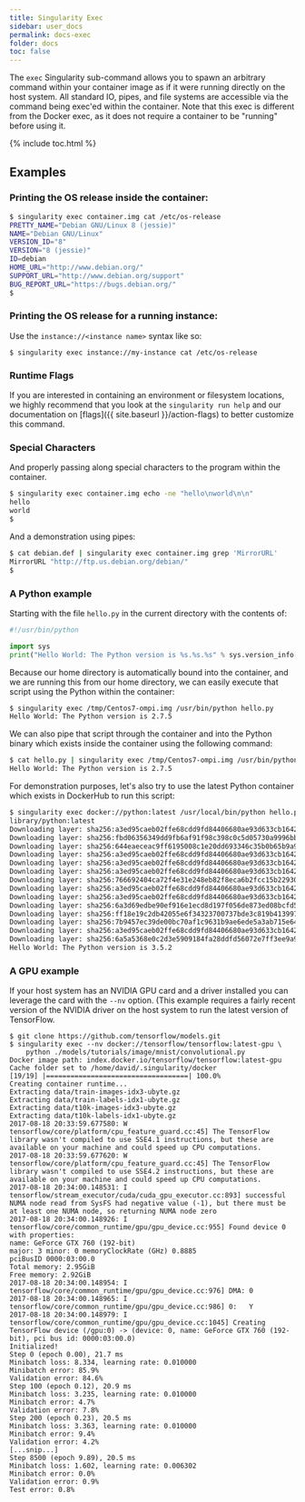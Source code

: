 ```yaml
---
title: Singularity Exec
sidebar: user_docs
permalink: docs-exec
folder: docs
toc: false
---
```


The `exec` Singularity sub-command allows you to spawn an arbitrary command within your container image as if it were running directly on the host system. All standard IO, pipes, and file systems are accessible via the command being exec'ed within the container. Note that this exec is different from the Docker exec, as it does not require a container to be "running" before using it.

{% include toc.html %}

## Examples

### Printing the OS release inside the container:

```bash
$ singularity exec container.img cat /etc/os-release
PRETTY_NAME="Debian GNU/Linux 8 (jessie)"
NAME="Debian GNU/Linux"
VERSION_ID="8"
VERSION="8 (jessie)"
ID=debian
HOME_URL="http://www.debian.org/"
SUPPORT_URL="http://www.debian.org/support"
BUG_REPORT_URL="https://bugs.debian.org/"
$ 
```
### Printing the OS release for a running instance:
Use the `instance://<instance name>` syntax like so:
```
$ singularity exec instance://my-instance cat /etc/os-release
```

### Runtime Flags
If you are interested in containing an environment or filesystem locations, we highly recommend that you look at the `singularity run help` and our documentation on [flags]({{ site.baseurl }}/action-flags) to better customize this command.

### Special Characters
And properly passing along special characters to the program within the container.

```bash
$ singularity exec container.img echo -ne "hello\nworld\n\n"
hello
world
$ 
```

And a demonstration using pipes:

```bash
$ cat debian.def | singularity exec container.img grep 'MirrorURL'
MirrorURL "http://ftp.us.debian.org/debian/"
$ 
```


### A Python example
Starting with the file `hello.py` in the current directory with the contents of:

```python
#!/usr/bin/python

import sys
print("Hello World: The Python version is %s.%s.%s" % sys.version_info[:3])
```

Because our home directory is automatically bound into the container, and we are running this from our home directory, we can easily execute that script using the Python within the container:

```bash
$ singularity exec /tmp/Centos7-ompi.img /usr/bin/python hello.py 
Hello World: The Python version is 2.7.5
```

We can also pipe that script through the container and into the Python binary which exists inside the container using the following command:

```bash
$ cat hello.py | singularity exec /tmp/Centos7-ompi.img /usr/bin/python 
Hello World: The Python version is 2.7.5
```

For demonstration purposes, let's also try to use the latest Python container which exists in DockerHub to run this script:

```bash
$ singularity exec docker://python:latest /usr/local/bin/python hello.py
library/python:latest
Downloading layer: sha256:a3ed95caeb02ffe68cdd9fd84406680ae93d633cb16422d00e8a7c22955b46d4
Downloading layer: sha256:fbd06356349dd9fb6af91f98c398c0c5d05730a9996bbf88ff2f2067d59c70c4
Downloading layer: sha256:644eaeceac9ff6195008c1e20dd693346c35b0b65b9a90b3bcba18ea4bcef071
Downloading layer: sha256:a3ed95caeb02ffe68cdd9fd84406680ae93d633cb16422d00e8a7c22955b46d4
Downloading layer: sha256:a3ed95caeb02ffe68cdd9fd84406680ae93d633cb16422d00e8a7c22955b46d4
Downloading layer: sha256:a3ed95caeb02ffe68cdd9fd84406680ae93d633cb16422d00e8a7c22955b46d4
Downloading layer: sha256:766692404ca72f4e31e248eb82f8eca6b2fcc15b22930ec50e3804cc3efe0aba
Downloading layer: sha256:a3ed95caeb02ffe68cdd9fd84406680ae93d633cb16422d00e8a7c22955b46d4
Downloading layer: sha256:a3ed95caeb02ffe68cdd9fd84406680ae93d633cb16422d00e8a7c22955b46d4
Downloading layer: sha256:6a3d69edbe90ef916e1ecd8d197f056de873ed08bcfd55a1cd0b43588f3dbb9a
Downloading layer: sha256:ff18e19c2db42055e6f34323700737bde3c819b413997cddace2c1b7180d7efd
Downloading layer: sha256:7b9457ec39de00bc70af1c9631b9ae6ede5a3ab715e6492c0a2641868ec1deda
Downloading layer: sha256:a3ed95caeb02ffe68cdd9fd84406680ae93d633cb16422d00e8a7c22955b46d4
Downloading layer: sha256:6a5a5368e0c2d3e5909184fa28ddfd56072e7ff3ee9a945876f7eee5896ef5bb
Hello World: The Python version is 3.5.2
```

### A GPU example
If your host system has an NVIDIA GPU card and a driver installed you can
leverage the card with the `--nv` option.  (This example requires a fairly 
recent version of the NVIDIA driver on the host system to run the latest 
version of TensorFlow.

```
$ git clone https://github.com/tensorflow/models.git
$ singularity exec --nv docker://tensorflow/tensorflow:latest-gpu \
    python ./models/tutorials/image/mnist/convolutional.py
Docker image path: index.docker.io/tensorflow/tensorflow:latest-gpu
Cache folder set to /home/david/.singularity/docker
[19/19] |===================================| 100.0%
Creating container runtime...
Extracting data/train-images-idx3-ubyte.gz
Extracting data/train-labels-idx1-ubyte.gz
Extracting data/t10k-images-idx3-ubyte.gz
Extracting data/t10k-labels-idx1-ubyte.gz
2017-08-18 20:33:59.677580: W tensorflow/core/platform/cpu_feature_guard.cc:45] The TensorFlow library wasn't compiled to use SSE4.1 instructions, but these are available on your machine and could speed up CPU computations.
2017-08-18 20:33:59.677620: W tensorflow/core/platform/cpu_feature_guard.cc:45] The TensorFlow library wasn't compiled to use SSE4.2 instructions, but these are available on your machine and could speed up CPU computations.
2017-08-18 20:34:00.148531: I tensorflow/stream_executor/cuda/cuda_gpu_executor.cc:893] successful NUMA node read from SysFS had negative value (-1), but there must be at least one NUMA node, so returning NUMA node zero
2017-08-18 20:34:00.148926: I tensorflow/core/common_runtime/gpu/gpu_device.cc:955] Found device 0 with properties:
name: GeForce GTX 760 (192-bit)
major: 3 minor: 0 memoryClockRate (GHz) 0.8885
pciBusID 0000:03:00.0
Total memory: 2.95GiB
Free memory: 2.92GiB
2017-08-18 20:34:00.148954: I tensorflow/core/common_runtime/gpu/gpu_device.cc:976] DMA: 0
2017-08-18 20:34:00.148965: I tensorflow/core/common_runtime/gpu/gpu_device.cc:986] 0:   Y
2017-08-18 20:34:00.148979: I tensorflow/core/common_runtime/gpu/gpu_device.cc:1045] Creating TensorFlow device (/gpu:0) -> (device: 0, name: GeForce GTX 760 (192-bit), pci bus id: 0000:03:00.0)
Initialized!
Step 0 (epoch 0.00), 21.7 ms
Minibatch loss: 8.334, learning rate: 0.010000
Minibatch error: 85.9%
Validation error: 84.6%
Step 100 (epoch 0.12), 20.9 ms
Minibatch loss: 3.235, learning rate: 0.010000
Minibatch error: 4.7%
Validation error: 7.8%
Step 200 (epoch 0.23), 20.5 ms
Minibatch loss: 3.363, learning rate: 0.010000
Minibatch error: 9.4%
Validation error: 4.2%
[...snip...]
Step 8500 (epoch 9.89), 20.5 ms
Minibatch loss: 1.602, learning rate: 0.006302
Minibatch error: 0.0%
Validation error: 0.9%
Test error: 0.8%
```
